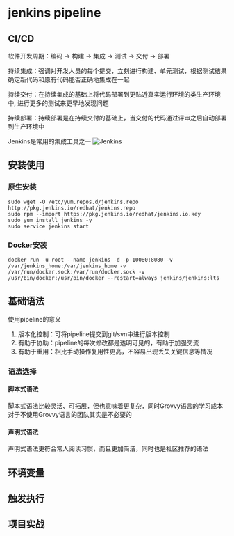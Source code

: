 # jenkins pipeline

## CI/CD
软件开发周期：编码 -> 构建 -> 集成 -> 测试 -> 交付 -> 部署

持续集成：强调对开发人员的每个提交，立刻进行构建、单元测试，根据测试结果确定新代码和原有代码能否正确地集成在一起

持续交付：在持续集成的基础上将代码部署到更贴近真实运行环境的类生产环境中, 进行更多的测试来更早地发现问题

持续部署：持续部署是在持续交付的基础上，当交付的代码通过评审之后自动部署到生产环境中


Jenkins是常用的集成工具之一
![Jenkins](http://image.51linwei.top/1_2evs4lCaKrD03-MzJl5_Dw.jpeg)


## 安装使用

### 原生安装

``` shell
sudo wget -O /etc/yum.repos.d/jenkins.repo http://pkg.jenkins.io/redhat/jenkins.repo
sudo rpm --import https://pkg.jenkins.io/redhat/jenkins.io.key
sudo yum install jenkins -y
sudo service jenkins start
```

### Docker安装
``` shell
docker run -u root --name jenkins -d -p 10080:8080 -v /var/jenkins_home:/var/jenkins_home -v /var/run/docker.sock:/var/run/docker.sock -v /usr/bin/docker:/usr/bin/docker --restart=always jenkins/jenkins:lts
```

## 基础语法

使用pipeline的意义

1. 版本化控制：可将pipeline提交到git/svn中进行版本控制
2. 有助于协助：pipeline的每次修改都是透明可见的，有助于加强交流
3. 有助于重用：相比手动操作复用性更高，不容易出现丢失关键信息等情况

### 语法选择

#### 脚本式语法

脚本式语法比较灵活、可拓展，但也意味着更复杂，同时Grovvy语言的学习成本对于不使用Grovvy语言的团队其实是不必要的
#### 声明式语法

声明式语法更符合常人阅读习惯，而且更加简洁，同时也是社区推荐的语法

## 环境变量

## 触发执行

## 项目实战